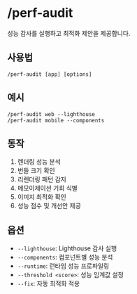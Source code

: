# /perf-audit

성능 감사를 실행하고 최적화 제안을 제공합니다.

## 사용법
```
/perf-audit [app] [options]
```

## 예시
```
/perf-audit web --lighthouse
/perf-audit mobile --components
```

## 동작
1. 렌더링 성능 분석
2. 번들 크기 확인
3. 리렌더링 패턴 감지
4. 메모이제이션 기회 식별
5. 이미지 최적화 확인
6. 성능 점수 및 개선안 제공

## 옵션
- `--lighthouse`: Lighthouse 감사 실행
- `--components`: 컴포넌트별 성능 분석
- `--runtime`: 런타임 성능 프로파일링
- `--threshold <score>`: 성능 임계값 설정
- `--fix`: 자동 최적화 적용